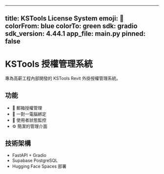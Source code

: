---
  title: KSTools License System
  emoji: 🔧
  colorFrom: blue
  colorTo: green
  sdk: gradio
  sdk_version: 4.44.1
  app_file: main.py
  pinned: false
  ---

  # KSTools 授權管理系統

  專為高薪工程內部開發的 KSTools Revit 外掛授權管理系統。

  ## 功能
  - 📧 郵箱授權管理
  - 🔐 一對一電腦綁定
  - 👥 使用者狀態監控
  - ⚙️ 簡潔的管理介面

  ## 技術架構
  - FastAPI + Gradio
  - Supabase PostgreSQL
  - Hugging Face Spaces 部署
